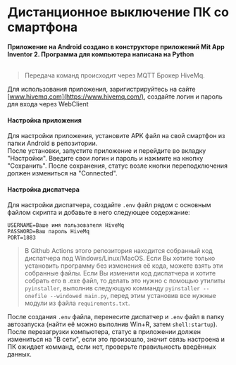 # Дистанционное выключение ПК со смартфона
**Приложение на Android создано в конструкторе приложений Mit App Inventor 2. Программа для компьютера написана на Python**<br>
<br>
> Передача команд происходит через MQTT Брокер HiveMq.<br>

Для использования приложения, заригистрируйтесь на сайте [www.hivemq.com](https://www.hivemq.com/), создайте логин и пароль для входа через WebClient<br>
#### Настройка приложения
Для настройки приложения, установите APK файл на свой смартфон из папки Android в репозитории.<br>
После установки, запустите приложение и перейдите во вкладку "Настройки". Введите свои логин и пароль и нажмите на кнопку "Сохранить". После сохранения, статус возле кнопки переподключения должен измениться на "Connected".
#### Настройка диспатчера
Для настройки диспатчера, создайте `.env` файл рядом с основным файлом скрипта и добавьте в него следующее содержание:<br>
```
USERNAME=Ваше имя пользователя HiveMq
PASSWORD=Ваш пароль HiveMq
PORT=1883
```
> В Github Actions этого репозитория находится собранный код диспатчера под Windows/Linux/MacOS. Если Вы хотите только установить программу без изменения её кода, можете взять эти собранные файлы. Если Вы изменили код диспатчера и хотите собрать его в .exe файл, то делать это нужно с помощью утилиты `pyinstaller`, выполнив следующую комманду `pyinstaller --onefile --windowed main.py`, перед этим установив все нужные модули из файла `requirements.txt`.

После создания `.env` файла, перенесите диспатчер и `.env` файл в папку автозапуска (найти её можно выполнив Win+R, затем `shell:startup`). После перезагрузки компьютера, статус в приложении должен измениться на "В сети", если это произошло, значит связь настроена и ПК ожидает комманд, если нет, проверьте правильность введённых данных.
